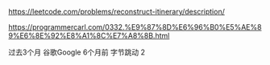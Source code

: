 https://leetcode.com/problems/reconstruct-itinerary/description/


https://programmercarl.com/0332.%E9%87%8D%E6%96%B0%E5%AE%89%E6%8E%92%E8%A1%8C%E7%A8%8B.html



过去3个月
谷歌Google
6个月前
字节跳动
2
